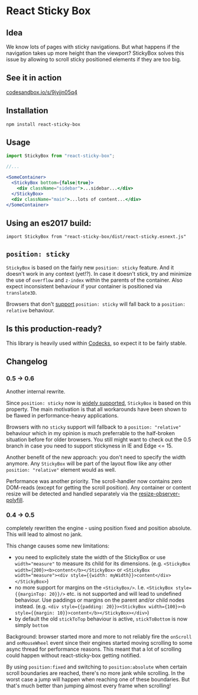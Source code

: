 # React Sticky Box

## Idea

We know lots of pages with sticky navigations. But what happens if the navigation takes up more height than the viewport? StickyBox solves this issue by allowing to scroll sticky positioned elements if they are too big.

## See it in action

[codesandbox.io/s/9jyjjn05q4](https://codesandbox.io/s/9jyjjn05q4)

## Installation

`npm install react-sticky-box`

## Usage

```jsx
import StickyBox from "react-sticky-box";

//...

<SomeContainer>
  <StickyBox bottom={false|true}>
    <div className="sidebar">...sidebar...</div>
  </StickyBox>
  <div className="main">...lots of content...</div>
</SomeContainer>
```

## Using an es2017 build:

`import StickyBox from "react-sticky-box/dist/react-sticky.esnext.js"`

## `position: sticky`

`StickyBox` is based on the fairly new `position: sticky` feature. And it doesn't work in any context (yet!?).
In case it doesn't stick, try and minimize the use of `overflow` and `z-index` within the parents of the container. Also expect inconsistent behaviour if your container is positioned via `translate3D`.

Browsers that don't [support](https://caniuse.com/#feat=css-sticky) `position: sticky` will fall back to a `position: relative` behaviour.

## Is this production-ready?

This library is heavily used within [Codecks](https://www.codecks.io), so expect it to be fairly stable.


## Changelog

### 0.5 -> 0.6

Another internal rewrite.

Since `position: sticky` now is [widely supported](https://caniuse.com/#feat=css-sticky), `StickyBox` is based on this property. The main motivation is that all workarounds have been shown to be flawed in performance-heavy applications.

Browsers with no `sticky` support will fallback to a `position: "relative"` behaviour which in my opinion is much preferrable to the half-broken situation before for older browsers. You still might want to check out the 0.5 branch in case you need to support stickyness in IE and Edge <= 15.

Another benefit of the new approach: you don't need to specify the width anymore. Any `StickyBox` will be part of the layout flow like any other `position: "relative"` element would as well.

Performance was another priority. The scroll-handler now contains zero DOM-reads (except for getting the scroll position). Any container or content resize will be detected and handled separately via the [resize-observer-polyfill](https://github.com/que-etc/resize-observer-polyfill).



### 0.4 -> 0.5

completely rewritten the engine - using position fixed and position absolute. This will lead to almost no jank.

This change causes some new limitations:

- you need to explicitely state the width of the StickyBox or use `width="measure"` to measure its child for its dimensions. (e.g. `<StickyBox width={200}><b>content</b></StickyBox>` or `<StickyBox width="measure"><div style={{width: myWidth}}>content</div></StickyBox>`)
- no more support for margins on the `<StickyBox/>`. I.e. `<StickyBox style={{marginTop: 20}}/>` etc. is not supported and will lead to undefined behaviour. Use paddings or margins on the parent and/or child nodes instead. (e.g. `<div style={{padding: 20}}><StickyBox width={100}><b style={{margin: 10}}>content</b></StickyBox></div>`)
- by default the old `stickToTop` behaviour is active, `stickToBottom` is now simply `bottom`

Background: browser started more and more to not reliably fire the `onScroll` and `onMouseWheel` event since their engines started moving scrolling to some async thread for performance reasons. This meant that a lot of scrolling could happen without react-sticky-box getting notified.

By using `position:fixed` and switching to `position:absolute` when certain scroll boundaries are reached, there's no more jank while scrolling. In the worst case a jump will happen when reaching one of these boundaries. But that's much better than jumping almost every frame when scrolling!
